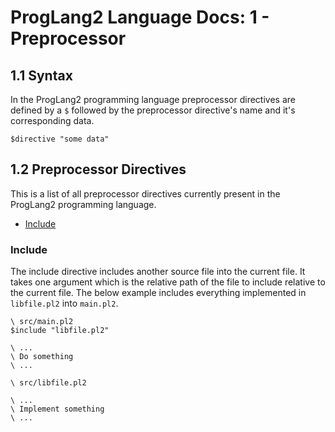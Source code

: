 # ProgLang2 Language Docs: 1 - Preprocessor

## 1.1 Syntax
In the ProgLang2 programming language preprocessor directives are defined by a `$` followed by the preprocessor directive's name and it's corresponding data.
```
$directive "some data"
```

## 1.2 Preprocessor Directives
This is a list of all preprocessor directives currently present in the ProgLang2 programming language.

- [Include](#include)

### Include
The include directive includes another source file into the current file. It takes one argument which is the relative path of the file to include relative to the current file. The below example includes everything implemented in `libfile.pl2` into `main.pl2`.
```
\ src/main.pl2
$include "libfile.pl2"

\ ...
\ Do something
\ ...
```
```
\ src/libfile.pl2

\ ...
\ Implement something
\ ...
```
